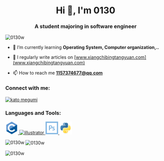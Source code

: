 <h1 align="center">Hi 👋, I'm 0130</h1>
<h3 align="center">A student majoring in software engineer</h3>

<p align="left"> <img src="https://komarev.com/ghpvc/?username=0130w&label=Profile%20views&color=0e75b6&style=flat" alt="0130w" /> </p>

- 🌱 I’m currently learning **Operating System, Computer organization,..**

- 📝 I regularly write articles on [www.xiangchibingtangyuan.com](www.xiangchibingtangyuan.com)

- 📫 How to reach me **1157374677@qq.com**

<h3 align="left">Connect with me:</h3>
<p align="left">
<a href="https://stackoverflow.com/users/kato megumi" target="blank"><img align="center" src="https://raw.githubusercontent.com/rahuldkjain/github-profile-readme-generator/master/src/images/icons/Social/stack-overflow.svg" alt="kato megumi" height="30" width="40" /></a>
</p>

<h3 align="left">Languages and Tools:</h3>
<p align="left"> <a href="https://www.cprogramming.com/" target="_blank" rel="noreferrer"> <img src="https://raw.githubusercontent.com/devicons/devicon/master/icons/c/c-original.svg" alt="c" width="40" height="40"/> </a> <a href="https://www.adobe.com/in/products/illustrator.html" target="_blank" rel="noreferrer"> <img src="https://www.vectorlogo.zone/logos/adobe_illustrator/adobe_illustrator-icon.svg" alt="illustrator" width="40" height="40"/> </a> <a href="https://www.photoshop.com/en" target="_blank" rel="noreferrer"> <img src="https://raw.githubusercontent.com/devicons/devicon/master/icons/photoshop/photoshop-line.svg" alt="photoshop" width="40" height="40"/> </a> <a href="https://www.python.org" target="_blank" rel="noreferrer"> <img src="https://raw.githubusercontent.com/devicons/devicon/master/icons/python/python-original.svg" alt="python" width="40" height="40"/> </a> </p>

<p><img align="left" src="https://github-readme-stats.vercel.app/api/top-langs?username=0130w&show_icons=true&locale=en&layout=compact" alt="0130w" /></p>

<p>&nbsp;<img align="center" src="https://github-readme-stats.vercel.app/api?username=0130w&show_icons=true&locale=en" alt="0130w" /></p>

<p><img align="center" src="https://github-readme-streak-stats.herokuapp.com/?user=0130w&" alt="0130w" /></p>
